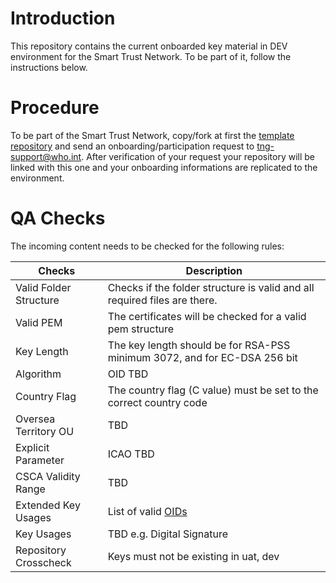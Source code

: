 # Introduction  

This repository contains the current onboarded key material in DEV environment for the Smart Trust Network. To be part of it, follow the instructions below.

# Procedure

To be part of the Smart Trust Network, copy/fork at first the [template repository](https://github.com/WorldHealthOrganization/tng-participant-template) and send an onboarding/participation request to tng-support@who.int. After verification of your request your repository will be linked with this one and your onboarding informations are replicated to the environment.

# QA Checks

The incoming content needs to be checked for the following rules:


|Checks|Description|
|----|-----------|
|Valid Folder Structure|Checks if the folder structure is valid and all required files are there.|
|Valid PEM | The certificates will be checked for a valid pem structure|
|Key Length| The key length should be for RSA-PSS minimum 3072, and for EC-DSA 256 bit|
|Algorithm| OID TBD|
|Country Flag| The country flag (C value) must be set to the correct country code|
|Oversea Territory OU | TBD|
|Explicit Parameter| ICAO TBD|
|CSCA Validity Range| TBD |
|Extended Key Usages| List of valid [OIDs](https://github.com/WorldHealthOrganization/smart-trust-network-gateway/blob/main/docs/Architecture.md#dsc-limitation)|
|Key Usages| TBD e.g. Digital Signature|
|Repository Crosscheck| Keys must not be existing in uat, dev|

